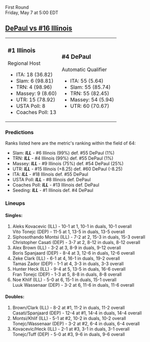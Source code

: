 First Round  
Friday, May 7 at 5:00 EDT
## [DePaul vs #16 Illinois](https://www.ncaa.com/game/5833373) 

<table><tr><td>  

### #1 Illinois  

Regional Host  
- ITA: 18 (36.82)  
- Slam: 6 (98.81)  
- TRN: 4 (98.96)  
- Massey: 9 (8.60)  
- UTR: 15 (78.92)  
- USTA Poll: 8  
- Coaches Poll: 13  

</td><td>  

### #4 DePaul  

Automatic Qualifier  
- ITA: 55 (5.64)  
- Slam: 55 (85.74)  
- TRN: 55 (82.45)  
- Massey: 54 (5.94)  
- UTR: 60 (70.67)  

</td></tr></table>  

 ### Predictions  

Ranks listed here are the metric's ranking within the field of 64:  
- Slam: ***ILL*** - #6 Illinois (99%) def. #55 DePaul (1%)  
- TRN: ***ILL*** - #4 Illinois (99%) def. #55 DePaul (1%)  
- Massey: ***ILL*** - #9 Illinois (75%) def. #54 DePaul (25%)  
- UTR: ***ILL*** - #15 Illinois (+8.25) def. #60 DePaul (-8.25)  
- ITA: ***ILL*** - #18 Illinois def. #55 DePaul  
- USTA Poll: ***ILL*** - #8 Illinois def. DePaul  
- Coaches Poll: ***ILL*** - #13 Illinois def. DePaul  
- Seeding: ***ILL*** - #1 Illinois def. #4 DePaul  

 ### Lineups  

 #### Singles:  
1. Aleks Kovacevic (ILL) - 10-1 at 1, 10-1 in duals, 10-1 overall  
  Vito Tonejc (DEP) - 11-5 at 1, 13-5 in duals, 13-5 overall
2. Siphosothando Montsi (ILL) - 7-2 at 2, 15-3 in duals, 15-3 overall  
  Christopher Casati (DEP) - 3-7 at 2, 8-12 in duals, 8-12 overall
3. Alex Brown (ILL) - 3-2 at 3, 8-9 in duals, 9-12 overall  
  Boris Spanjaard (DEP) - 8-4 at 3, 12-6 in duals, 12-6 overall
4. Zeke Clark (ILL) - 6-1 at 4, 16-1 in duals, 19-2 overall  
  Tamas Zador (DEP) - 1-1 at 4, 3-3 in duals, 3-3 overall
5. Hunter Heck (ILL) - 9-4 at 5, 13-5 in duals, 16-6 overall  
  Fran Tonejc (DEP) - 1-3 at 5, 8-8 in duals, 8-8 overall
6. Noe Khlif (ILL) - 5-0 at 6, 15-1 in duals, 15-1 overall  
  Luuk Wassenaar (DEP) - 3-2 at 6, 11-6 in duals, 11-6 overall

 #### Doubles:  
1. Brown/Clark (ILL) - 8-2 at #1, 11-2 in duals, 11-2 overall  
  Casati/Spanjaard (DEP) - 12-4 at #1, 14-4 in duals, 14-4 overall
2. Montsi/Khlif (ILL) - 5-1 at #2, 10-2 in duals, 10-2 overall  
  Tonejc/Wassenaar (DEP) - 3-2 at #2, 6-4 in duals, 6-4 overall
3. Kovacevic/Heck (ILL) - 2-1 at #3, 3-1 in duals, 3-1 overall  
  Tonejc/Tuff (DEP) - 5-0 at #3, 9-6 in duals, 9-6 overall